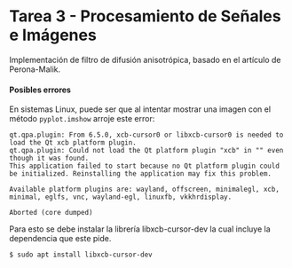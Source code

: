 # Tarea 3 - Procesamiento de Señales e Imágenes

Implementación de filtro de difusión anisotrópica, basado en el artículo de Perona-Malik.

#### Posibles errores

En sistemas Linux, puede ser que al intentar mostrar una imagen con el método `pyplot.imshow` arroje este error:

```shell
qt.qpa.plugin: From 6.5.0, xcb-cursor0 or libxcb-cursor0 is needed to load the Qt xcb platform plugin.
qt.qpa.plugin: Could not load the Qt platform plugin "xcb" in "" even though it was found.
This application failed to start because no Qt platform plugin could be initialized. Reinstalling the application may fix this problem.

Available platform plugins are: wayland, offscreen, minimalegl, xcb, minimal, eglfs, vnc, wayland-egl, linuxfb, vkkhrdisplay.

Aborted (core dumped)
```

Para esto se debe instalar la librería libxcb-cursor-dev la cual incluye la dependencia que este pide.

```shell
$ sudo apt install libxcb-cursor-dev
```